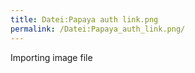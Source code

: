 ```yaml
---
title: Datei:Papaya auth link.png
permalink: /Datei:Papaya_auth_link.png/
---
```


Importing image file